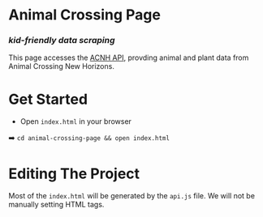 # Animal Crossing Page

### ***kid-friendly data scraping***

This page accesses the [ACNH API](https://acnhapi.com/), provding animal and plant data from Animal Crossing New Horizons.

# Get Started

  * Open `index.html` in your browser
  
  ➡️ `cd animal-crossing-page && open index.html`
    
# Editing The Project

Most of the `index.html` will be generated by the `api.js` file. We will not be manually setting HTML tags.
